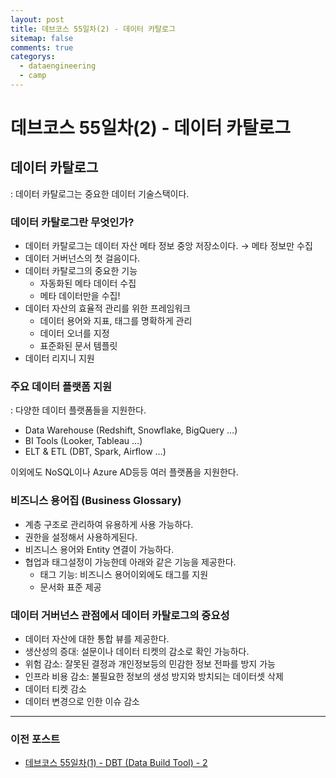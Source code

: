 ```yaml
---
layout: post
title: 데브코스 55일차(2) - 데이터 카탈로그
sitemap: false
comments: true
categorys:
  - dataengineering
  - camp
---
```


# 데브코스 55일차(2) - 데이터 카탈로그
## 데이터 카탈로그

: 데이터 카탈로그는 중요한 데이터 기술스택이다. 

### **데이터 카탈로그란 무엇인가?**

- 데이터 카탈로그는 데이터 자산 메타 정보 중앙 저장소이다. → 메타 정보만 수집
- 데이터 거버넌스의 첫 걸음이다.
- 데이터 카탈로그의 중요한 기능
    - 자동화된 메타 데이터 수집
    - 메타 데이터만을 수집!
- 데이터 자산의 효율적 관리를 위한 프레임워크
    - 데이터 용어와 지표, 태그를 명확하게 관리
    - 데이터 오너를 지정
    - 표준화된 문서 템플릿
- 데이터 리지니 지원

### 주요 데이터 플랫폼 지원

: 다양한 데이터 플랫폼들을 지원한다. 

- Data Warehouse (Redshift, Snowflake, BigQuery …)
- BI Tools (Looker, Tableau …)
- ELT & ETL (DBT, Spark, Airflow …)

이외에도 NoSQL이나 Azure AD등등 여러 플랫폼을 지원한다.

### 비즈니스 용어집 (Business Glossary)

- 계층 구조로 관리하여 유용하게 사용 가능하다.
- 권한을 설정해서 사용하게된다.
- 비즈니스 용어와 Entity 연결이 가능하다.
- 협업과 태그설정이 가능한데 아래와 같은 기능을 제공한다.
    - 태그 기능: 비즈니스 용어이외에도 태그를 지원
    - 문서화 표준 제공

### 데이터 거버넌스 관점에서 데이터 카탈로그의 중요성

- 데이터 자산에 대한 통합 뷰를 제공한다.
- 생산성의 증대: 설문이나 데이터 티켓의 감소로 확인 가능하다.
- 위험 감소: 잘못된 결정과 개인정보등의 민감한 정보 전파를 방지 가능
- 인프라 비용 감소: 불필요한 정보의 생성 방지와 방치되는 데이터셋 삭제
- 데이터 티켓 감소
- 데이터 변경으로 인한 이슈 감소

---
### 이전 포스트
- [데브코스 55일차(1) - DBT (Data Build Tool) - 2](https://poriz.github.io/dataengineering/camp/2024-01-05-dataengineering-camp-Day55_1/)
